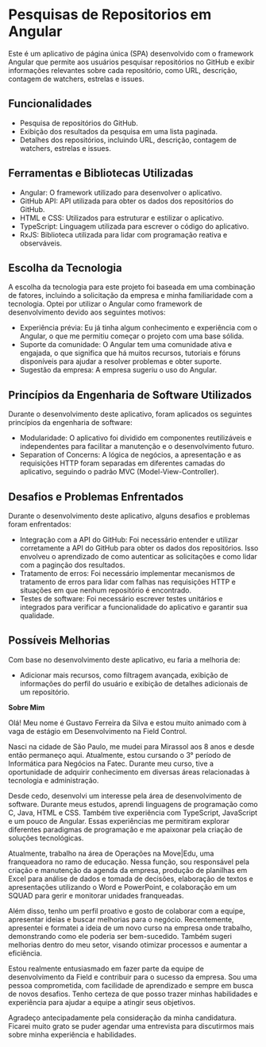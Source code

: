 # Pesquisas de Repositorios em Angular

Este é um aplicativo de página única (SPA) desenvolvido com o framework Angular que permite aos usuários pesquisar repositórios no GitHub e exibir informações relevantes sobre cada repositório, como URL, descrição, contagem de watchers, estrelas e issues.

## Funcionalidades

- Pesquisa de repositórios do GitHub.
- Exibição dos resultados da pesquisa em uma lista paginada.
- Detalhes dos repositórios, incluindo URL, descrição, contagem de watchers, estrelas e issues.

## Ferramentas e Bibliotecas Utilizadas

- Angular: O framework utilizado para desenvolver o aplicativo.
- GitHub API: API utilizada para obter os dados dos repositórios do GitHub.
- HTML e CSS: Utilizados para estruturar e estilizar o aplicativo.
- TypeScript: Linguagem utilizada para escrever o código do aplicativo.
- RxJS: Biblioteca utilizada para lidar com programação reativa e observáveis.

## Escolha da Tecnologia

A escolha da tecnologia para este projeto foi baseada em uma combinação de fatores, incluindo a solicitação da empresa e minha familiaridade com a tecnologia. Optei por utilizar o Angular como framework de desenvolvimento devido aos seguintes motivos:

- Experiência prévia: Eu já tinha algum conhecimento e experiência com o Angular, o que me permitiu começar o projeto com uma base sólida.
- Suporte da comunidade: O Angular tem uma comunidade ativa e engajada, o que significa que há muitos recursos, tutoriais e fóruns disponíveis para ajudar a resolver problemas e obter suporte.
- Sugestão da empresa: A empresa sugeriu o uso do Angular.


## Princípios da Engenharia de Software Utilizados

Durante o desenvolvimento deste aplicativo, foram aplicados os seguintes princípios da engenharia de software:

- Modularidade: O aplicativo foi dividido em componentes reutilizáveis e independentes para facilitar a manutenção e o desenvolvimento futuro.
- Separation of Concerns: A lógica de negócios, a apresentação e as requisições HTTP foram separadas em diferentes camadas do aplicativo, seguindo o padrão MVC (Model-View-Controller).

## Desafios e Problemas Enfrentados

Durante o desenvolvimento deste aplicativo, alguns desafios e problemas foram enfrentados:

- Integração com a API do GitHub: Foi necessário entender e utilizar corretamente a API do GitHub para obter os dados dos repositórios. Isso envolveu o aprendizado de como autenticar as solicitações e como lidar com a paginção dos resultados.
- Tratamento de erros: Foi necessário implementar mecanismos de tratamento de erros para lidar com falhas nas requisições HTTP e situações em que nenhum repositório é encontrado.
- Testes de software: Foi necessário escrever testes unitários e integrados para verificar a funcionalidade do aplicativo e garantir sua qualidade.

## Possíveis Melhorias

Com base no desenvolvimento deste aplicativo, eu faria a melhoria de:

- Adicionar mais recursos, como filtragem avançada, exibição de informações do perfil do usuário e exibição de detalhes adicionais de um repositório.

**Sobre Mim**

Olá! Meu nome é Gustavo Ferreira da Silva e estou muito animado com à vaga de estágio em Desenvolvimento na Field Control.

Nasci na cidade de São Paulo, me mudei para Mirassol aos 8 anos e desde então permaneço aqui. Atualmente, estou cursando o 3° período de Informática para Negócios na Fatec. Durante meu curso, tive a oportunidade de adquirir conhecimento em diversas áreas relacionadas à tecnologia e administração.

Desde cedo, desenvolvi um interesse pela área de desenvolvimento de software. Durante meus estudos, aprendi linguagens de programação como C, Java, HTML e CSS. Também tive experiência com TypeScript, JavaScript e um pouco de Angular. Essas experiências me permitiram explorar diferentes paradigmas de programação e me apaixonar pela criação de soluções tecnológicas.

Atualmente, trabalho na área de Operações na Move|Edu, uma franqueadora no ramo de educação. Nessa função, sou responsável pela criação e manutenção da agenda da empresa, produção de planilhas em Excel para análise de dados e tomada de decisões, elaboração de textos e apresentações utilizando o Word e PowerPoint, e colaboração em um SQUAD para gerir e monitorar unidades franqueadas.

Além disso, tenho um perfil proativo e gosto de colaborar com a equipe, apresentar ideias e buscar melhorias para o negócio. Recentemente, apresentei e formatei a ideia de um novo curso na empresa onde trabalho, demonstrando como ele poderia ser bem-sucedido. Também sugeri melhorias dentro do meu setor, visando otimizar processos e aumentar a eficiência.

Estou realmente entusiasmado em fazer parte da equipe de desenvolvimento da Field e contribuir para o sucesso da empresa. Sou uma pessoa comprometida, com facilidade de aprendizado e sempre em busca de novos desafios. Tenho certeza de que posso trazer minhas habilidades e experiência para ajudar a equipe a atingir seus objetivos.

Agradeço antecipadamente pela consideração da minha candidatura. Ficarei muito grato se puder agendar uma entrevista para discutirmos mais sobre minha experiência e habilidades.
